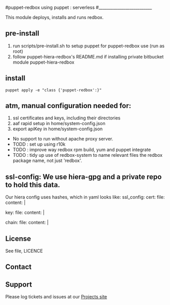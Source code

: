 #puppet-redbox using puppet : serverless
#__________________________

This module deploys, installs and runs redbox.

## pre-install
1. run scripts/pre-install.sh to setup puppet for puppet-redbox use (run as root) 
2. follow puppet-hiera-redbox's README.md if installing private bitbucket module puppet-hiera-redbox

## install
`puppet apply -e "class {'puppet-redbox':}"`

## atm, manual configuration needed for:
1. ssl certificates and keys, including their directories
2. aaf rapid setup in home/system-config.json
3. export apiKey in home/system-config.json

* No support to run without apache proxy server.
* TODD : set up using r10k
* TODO : improve way redbox rpm build, yum and puppet integrate
* TODO : tidy up use of redbox-system to name relevant files the redbox package name, not just 'redbox'.

## ssl-config: We use hiera-gpg and a private repo to hold this data.
Our hiera config uses hashes, which in yaml looks like:
ssl_config:
  cert:
  	file:
    content: |
    
  key:
  	file:
    content: |
    
  chain:
  	file:
    content: |

License
-------
See file, LICENCE

Contact
-------


Support
-------

Please log tickets and issues at our [Projects site](http://projects.example.com)
